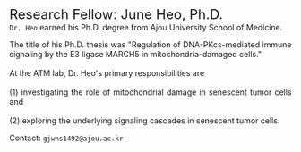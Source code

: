 <font size=5>Research Fellow: June Heo, Ph.D.</font>
<br>
`Dr. Heo` earned his Ph.D. degree from Ajou University School of Medicine.

<p style="text-align: justify;">
The title of his Ph.D. thesis was "Regulation of DNA-PKcs-mediated immune signaling by the E3 ligase MARCH5 in mitochondria-damaged cells."
<br>
<br>
At the ATM lab, Dr. Heo's primary responsibilities are 
<br>
<br>
(1) investigating the role of mitochondrial damage in senescent tumor cells and 
<br>
<br>
(2) exploring the underlying signaling cascades in senescent tumor cells.
</p>

Contact: `gjwns1492@ajou.ac.kr`
